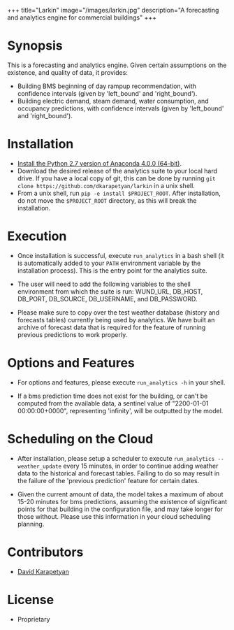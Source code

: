 +++
title="Larkin"
image="/images/larkin.jpg"
description="A forecasting and analytics engine for commercial buildings"
+++

# Synopsis

This is a forecasting and analytics engine.
Given certain assumptions on the existence, and quality of data, it provides:

* Building BMS beginning of day rampup recommendation, with confidence intervals 
  (given by 'left_bound' and 'right_bound').
* Building electric demand, steam demand, water consumption, and
  occupancy predictions, with confidence intervals (given by 'left_bound' and
  'right_bound').

# Installation

* [Install the Python 2.7 version of 
Anaconda 4.0.0 (64-bit)](https://www.continuum.io/downloads).
* Download the desired release of the analytics suite 
to your local hard drive. If you have a local copy of git, this can be
done by running `git clone https://github.com/dkarapetyan/larkin` in a unix
shell.
* From a unix shell, run `pip -e install $PROJECT_ROOT`. After installation,
do not move the `$PROJECT_ROOT` directory, as this will break the
installation.

# Execution

* Once installation is successful, execute `run_analytics` in a bash shell 
  (it is automatically added to your `PATH` environment variable 
  by the installation process). This is the entry point for the analytics
  suite.

* The user will need to add the following variables to the shell environment from which
  the suite is run: 
  WUND_URL, DB_HOST, DB_PORT, DB_SOURCE, DB_USERNAME, and DB_PASSWORD.
  
* Please make sure to copy over the test weather database (history and forecasts
  tables) currently being used
  by analytics. We have built an archive of forecast data that is required for
  the feature of running previous predictions to work properly.

# Options and Features

* For options and features, please execute `run_analytics -h`
  in your shell. 
 
* If a bms prediction time does not exist for the building, or can't be 
  computed from the available data, a sentinel
  value of "2200-01-01 00:00:00+0000", representing 'infinity', 
  will be outputted by the model. 


# Scheduling on the Cloud

* After installation, please setup a scheduler to
execute `run_analytics --weather_update`
every 15 minutes, in order to continue adding weather data to the historical
and forecast tables. Failing to do so may result in the failure of 
the 'previous prediction' feature for certain dates.

* Given the current amount of data, the model takes a maximum of 
about 15-20 minutes for bms predictions, assuming the existence of significant 
points for that building in the 
configuration file, and may take longer for those without. 
Please use this information in your cloud scheduling planning.

 
# Contributors

* [David Karapetyan](mailto:david.karapetyan@gmail.com)

# License

* Proprietary
